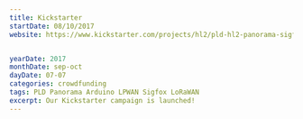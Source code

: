```yaml
---
title: Kickstarter
startDate: 08/10/2017
website: https://www.kickstarter.com/projects/hl2/pld-hl2-panorama-sigfox-lorawan-iot-device-saas-pl?ref=events


yearDate: 2017
monthDate: sep-oct
dayDate: 07-07
categories: crowdfunding
tags: PLD Panorama Arduino LPWAN Sigfox LoRaWAN
excerpt: Our Kickstarter campaign is launched!
---
```

